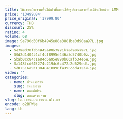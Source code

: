 ```yaml
---
title: ไม้แขวนผ้าแขวนพื้นไม้แข็งที่แขวนโค้ทรูปดาวเคราะห์โมเดิร์นเรียบง่าย LMM
price: '13499.84'
price_original: '17999.80'
currency: THB
discount: 25%
rating: 4
volume: 68
image: Se790d30f6b4945e88a3881ba0d90aa97L.jpg
images:
  - Se790d30f6b4945e88a3881ba0d90aa97L.jpg
  - S0d2d1404b4cf4cf8995e446a5c5740b0z.jpg
  - Sbab0cc84c1e84d5a95e890b66afb34e6W.jpg
  - Sa148fcd615274c219dc6c472a2d629edl.jpg
  - Sd07516a9e13848418898f4390cad412ex.jpg
video: ''
categories:
  - name: บ้านและสวน
    slug: านและสวน
  - name: ตกแต่งบ้าน
    slug: ตกแต-งบ-าน
slug: ไม-แขวนผ-าแขวนพ-นไม-แข
encode: o2BFWLe
lang: th
---
```

  